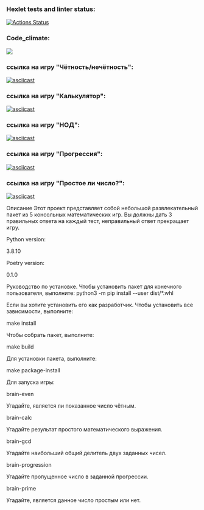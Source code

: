 ### Hexlet tests and linter status:
[![Actions Status](https://github.com/KirVoloff/python-project-49/workflows/hexlet-check/badge.svg)](https://github.com/KirVoloff/python-project-49/actions)

### Code_сlimate:
<a href="https://codeclimate.com/github/KirVoloff/python-project-49/maintainability"><img src="https://api.codeclimate.com/v1/badges/f7212c0c289a4616400b/maintainability" /></a>

### ссылка на игру "Чётность/нечётность":
[![asciicast](https://asciinema.org/a/1NJFo7D0N6mtLDydTd28EDAID.svg)](https://asciinema.org/a/1NJFo7D0N6mtLDydTd28EDAID)

### ссылка на игру "Калькулятор":
[![asciicast](https://asciinema.org/a/yHqFwUvDBxVwac9yBLBJXZ3ZV.svg)](https://asciinema.org/a/yHqFwUvDBxVwac9yBLBJXZ3ZV)

### ссылка на игру "НОД":
[![asciicast](https://asciinema.org/a/NgmtVFvByqLpZBrf1933XfLy2.svg)](https://asciinema.org/a/NgmtVFvByqLpZBrf1933XfLy2)

### ссылка на игру "Прогрессия":
[![asciicast](https://asciinema.org/a/heI97S3eOosi5qVTGIleB4Cfa.svg)](https://asciinema.org/a/heI97S3eOosi5qVTGIleB4Cfa)

### ссылка на игру "Простое ли число?":
[![asciicast](https://asciinema.org/a/22Ig0MZjbJa1WC55d6cMysNsB.svg)](https://asciinema.org/a/22Ig0MZjbJa1WC55d6cMysNsB)



Описание
Этот проект представляет собой небольшой развлекательный пакет из 5 консольных математических игр. Вы должны дать 3 правильных ответа на каждый тест, неправильный ответ прекращает игру.


Python version:

3.8.10


Poetry version:

0.1.0


Руководство по установке.
Чтобы установить пакет для конечного пользователя, выполните:
python3 -m pip install --user dist/*.whl

Если вы хотите установить его как разработчик. 
Чтобы установить все зависимости, выполните:

make install

Чтобы собрать пакет, выполните:

make build

Для установки пакета, выполните:

make package-install


Для запуска игры:

brain-even

Угадайте, является ли показанное число чётным.


brain-calc

Угадайте результат простого математического выражения.


brain-gcd

Угадайте наибольший общий делитель двух заданных чисел.


brain-progression

Угадайте пропущенное число в заданной прогрессии.


brain-prime

Угадайте, является данное число простым или нет.
